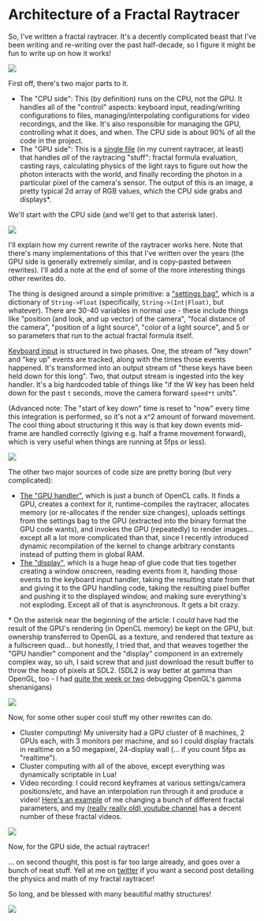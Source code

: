 Architecture of a Fractal Raytracer
===

So, I've written a fractal raytracer. It's a decently complicated beast that
I've been writing and re-writing over the past half-decade, so I figure it
might be fun to write up on how it works!

[![](/image/canyon.png)](/fractals/canyon.png)

First off, there's two major parts to it.

* The "CPU side": This (by definition) runs on the CPU, not the GPU. It handles all of the "control" aspects: keyboard input, reading/writing configurations to files, managing/interpolating configurations for video recordings, and the like. It's also responsible for managing the GPU, controlling what it does, and when. The CPU side is about 90% of all the code in the project.
* The "GPU side": This is a [single file](https://github.com/khyperia/Clam/blob/8e340b982b98575224d04fc92275cf902eb6ecbd/src/mandelbox.cl) (in my current raytracer, at least) that handles *all* of the raytracing "stuff": fractal formula evaluation, casting rays, calculating physics of the light rays to figure out how the photon interacts with the world, and finally recording the photon in a particular pixel of the camera's sensor. The output of this is an image, a pretty typical 2d array of RGB values, which the CPU side grabs and displays\*.

We'll start with the CPU side (and we'll get to that asterisk later).

[![](/image/fire.png)](/fractals/fire.png)

I'll explain how my current rewrite of the raytracer works here. Note that there's many implementations of this that I've written over the years (the GPU side is generally extremely similar, and is copy-pasted between rewrites). I'll add a note at the end of some of the more interesting things other rewrites do.

The thing is designed around a simple primitive: a ["settings bag"](https://github.com/khyperia/Clam/blob/8e340b982b98575224d04fc92275cf902eb6ecbd/src/settings.rs), which is a dictionary of `String->Float` (specifically, `String->(Int|Float)`, but whatever). There are 30-40 variables in normal use - these include things like "position (and look, and up vector) of the camera", "focal distance of the camera", "position of a light source", "color of a light source", and 5 or so parameters that run to the actual fractal formula itself.

[Keyboard input](https://github.com/khyperia/Clam/blob/8e340b982b98575224d04fc92275cf902eb6ecbd/src/input.rs) is structured in two phases. One, the stream of "key down" and "key up" events are tracked, along with the times those events happened. It's transformed into an output stream of "these keys have been held down for this long". Two, that output stream is ingested into the key handler. It's a big hardcoded table of things like "if the W key has been held down for the past `t` seconds, move the camera forward `speed*t` units".

(Advanced note: The "start of key down" time is reset to "now" every time this integration is performed, so it's not a x^2 amount of forward movement. The cool thing about structuring it this way is that key down events mid-frame are handled correctly (giving e.g. half a frame movement forward), which is very useful when things are running at 5fps or less).

[![](/image/giants.png)](/fractals/giants.png)

The other two major sources of code size are pretty boring (but very complicated):

* [The "GPU handler"](https://github.com/khyperia/Clam/blob/8e340b982b98575224d04fc92275cf902eb6ecbd/src/kernel.rs), which is just a bunch of OpenCL calls. It finds a GPU, creates a context for it, runtime-compiles the raytracer, allocates memory (or re-allocates if the render size changes), uploads settings from the settings bag to the GPU (extracted into the binary format the GPU code wants), and invokes the GPU (repeatedly) to render images... except all a lot more complicated than that, since I recently introduced dynamic recompilation of the kernel to change arbitrary constants instead of putting them in global RAM.
* [The "display"](https://github.com/khyperia/Clam/blob/8e340b982b98575224d04fc92275cf902eb6ecbd/src/display.rs), which is a huge heap of glue code that ties together creating a window onscreen, reading events from it, handing those events to the keyboard input handler, taking the resulting state from that and giving it to the GPU handling code, taking the resulting pixel buffer and pushing it to the displayed window, and making sure everything's not exploding. Except all of that is asynchronous. It gets a bit crazy.

\* On the asterisk near the beginning of the article: I *could* have had the result of the GPU's rendering (in OpenCL memory) be kept on the GPU, but ownership transferred to OpenGL as a texture, and rendered that texture as a fullscreen quad... but honestly, I tried that, and that weaves together the "GPU handler" component and the "display" component in an extremely complex way, so uh, I said screw that and just download the result buffer to throw the heap of pixels at SDL2. (SDL2 is way better at gamma than OpenGL, too - I had [quite the week or two](https://twitter.com/khyperia/status/978396006206205952) debugging OpenGL's gamma shenanigans)

[![](/image/lightfog.png)](/fractals/lightfog.png)

Now, for some other super cool stuff my other rewrites can do.

* Cluster computing! My university had a GPU cluster of 8 machines, 2 GPUs each, with 3 monitors per machine, and so I could display fractals in realtime on a 50 megapixel, 24-display wall (... if you count 5fps as "realtime").
* Cluster computing with all of the above, except everything was dynamically scriptable in Lua!
* Video recording: I could record keyframes at various settings/camera positions/etc, and have an interpolation run through it and produce a video! [Here's an example](https://www.youtube.com/watch?v=tLUGrknCr9Y) of me changing a bunch of different fractal parameters, and my [(really really old) youtube channel](https://www.youtube.com/user/khyperia/videos) has a decent number of these fractal videos.

![](https://pbs.twimg.com/media/CRFg2jsWIAEG-dv.jpg:large)

Now, for the GPU side, the actual raytracer!

... on second thought, this post is far too large already, and goes over a bunch of neat stuff. Yell at me on [twitter](https://twitter.com/khyperia) if you want a second post detailing the physics and math of my fractal raytracer!

So long, and be blessed with many beautiful mathy structures!

[![](/image/shiny.png)](/fractals/shiny.png)
